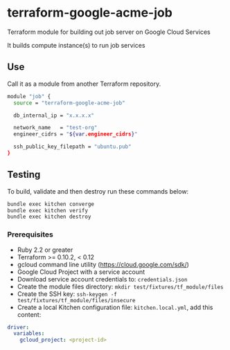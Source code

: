# terraform-google-acme-job

Terraform module for building out job server on Google Cloud Services

It builds compute instance(s) to run job services

## Use

Call it as a module from another Terraform repository.

```sh
module "job" {
  source = "terraform-google-acme-job"

  db_internal_ip = "x.x.x.x"

  network_name   = "test-org"
  engineer_cidrs = "${var.engineer_cidrs}"

  ssh_public_key_filepath = "ubuntu.pub"
}
```

## Testing

To build, validate and then destroy run these commands below:

```sh
bundle exec kitchen converge
bundle exec kitchen verify
bundle exec kitchen destroy
```

### Prerequisites

- Ruby 2.2 or greater
- Terraform >= 0.10.2, < 0.12
- gcloud command line utility (https://cloud.google.com/sdk/)
- Google Cloud Project with a service account
- Download service account credentials to: `credentials.json`
- Create the module files directory: `mkdir test/fixtures/tf_module/files`
- Create the SSH key: `ssh-keygen -f test/fixtures/tf_module/files/insecure`
- Create a local Kitchen configuration file: `kitchen.local.yml`, add this content:

```yml
driver:
  variables:
    gcloud_project: <project-id>
```
